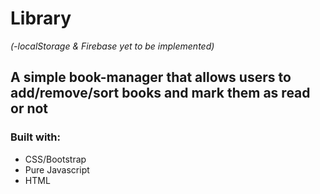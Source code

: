 # Library 
*(-localStorage & Firebase yet to be implemented)*
## A simple book-manager that allows users to add/remove/sort books and mark them as read or not

### Built with:
* CSS/Bootstrap
* Pure Javascript
* HTML